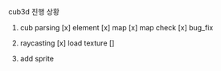 cub3d 진행 상황

1. cub parsing
[x] element
[x] map
[x] map check
[x] bug_fix

2. raycasting
[x] load texture
[]

3. add sprite
